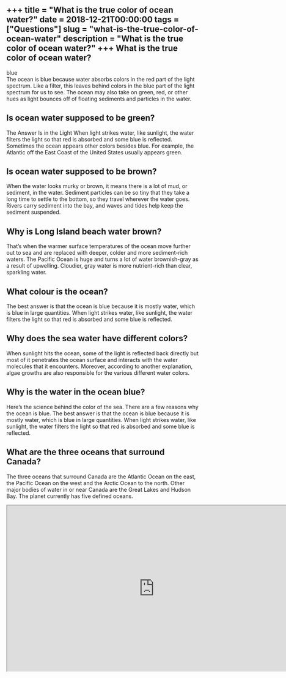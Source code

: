 +++
title = "What is the true color of ocean water?"
date = 2018-12-21T00:00:00
tags = ["Questions"]
slug = "what-is-the-true-color-of-ocean-water"
description = "What is the true color of ocean water?"
+++
What is the true color of ocean water?
--------------------------------------

blue  
The ocean is blue because water absorbs colors in the red part of the light spectrum. Like a filter, this leaves behind colors in the blue part of the light spectrum for us to see. The ocean may also take on green, red, or other hues as light bounces off of floating sediments and particles in the water.

Is ocean water supposed to be green?
------------------------------------

The Answer Is in the Light When light strikes water, like sunlight, the water filters the light so that red is absorbed and some blue is reflected. Sometimes the ocean appears other colors besides blue. For example, the Atlantic off the East Coast of the United States usually appears green.

Is ocean water supposed to be brown?
------------------------------------

When the water looks murky or brown, it means there is a lot of mud, or sediment, in the water. Sediment particles can be so tiny that they take a long time to settle to the bottom, so they travel wherever the water goes. Rivers carry sediment into the bay, and waves and tides help keep the sediment suspended.

Why is Long Island beach water brown?
-------------------------------------

That’s when the warmer surface temperatures of the ocean move further out to sea and are replaced with deeper, colder and more sediment-rich waters. The Pacific Ocean is huge and turns a lot of water brownish-gray as a result of upwelling. Cloudier, gray water is more nutrient-rich than clear, sparkling water.

What colour is the ocean?
-------------------------

The best answer is that the ocean is blue because it is mostly water, which is blue in large quantities. When light strikes water, like sunlight, the water filters the light so that red is absorbed and some blue is reflected.

Why does the sea water have different colors?
---------------------------------------------

When sunlight hits the ocean, some of the light is reflected back directly but most of it penetrates the ocean surface and interacts with the water molecules that it encounters. Moreover, according to another explanation, algae growths are also responsible for the various different water colors.

Why is the water in the ocean blue?
-----------------------------------

Here’s the science behind the color of the sea. There are a few reasons why the ocean is blue. The best answer is that the ocean is blue because it is mostly water, which is blue in large quantities. When light strikes water, like sunlight, the water filters the light so that red is absorbed and some blue is reflected.

What are the three oceans that surround Canada?
-----------------------------------------------

The three oceans that surround Canada are the Atlantic Ocean on the east, the Pacific Ocean on the west and the Arctic Ocean to the north. Other major bodies of water in or near Canada are the Great Lakes and Hudson Bay. The planet currently has five defined oceans.

<iframe allow="accelerometer; autoplay; clipboard-write; encrypted-media; gyroscope; picture-in-picture" allowfullscreen="" class="__youtube_prefs__  epyt-is-override  no-lazyload" data-no-lazy="1" data-origheight="433" data-origwidth="770" data-skipgform_ajax_framebjll="" height="433" id="_ytid_77662" loading="lazy" src="https://www.youtube.com/embed/XA3rNgyEmwA?enablejsapi=1&autoplay=0&cc_load_policy=0&cc_lang_pref=&iv_load_policy=1&loop=0&modestbranding=0&rel=1&fs=1&playsinline=0&autohide=2&theme=dark&color=red&controls=1&" title="YouTube player" width="770"></iframe>